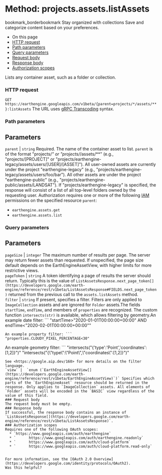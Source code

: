  
#  Method: projects.assets.listAssets
bookmark_borderbookmark Stay organized with collections  Save and categorize content based on your preferences.
  * On this page
  * [HTTP request](https://developers.google.com/earth-engine/reference/rest/v1beta/projects.assets/listAssets#http-request)
  * [Path parameters](https://developers.google.com/earth-engine/reference/rest/v1beta/projects.assets/listAssets#path-parameters)
  * [Query parameters](https://developers.google.com/earth-engine/reference/rest/v1beta/projects.assets/listAssets#query-parameters)
  * [Request body](https://developers.google.com/earth-engine/reference/rest/v1beta/projects.assets/listAssets#request-body)
  * [Response body](https://developers.google.com/earth-engine/reference/rest/v1beta/projects.assets/listAssets#response-body)
  * [Authorization scopes](https://developers.google.com/earth-engine/reference/rest/v1beta/projects.assets/listAssets#authorization-scopes)


Lists any container asset, such as a folder or collection.
### HTTP request
`GET https://earthengine.googleapis.com/v1beta/{parent=projects/*/assets/**}:listAssets`
The URL uses [gRPC Transcoding](https://google.aip.dev/127) syntax.
### Path parameters
Parameters  
---  
`parent` |  `string` Required. The name of the container asset to list. `parent` is of the format "projects/*" or "projects/*/assets/**" (e.g., "projects/[PROJECT]" or "projects/earthengine-legacy/assets/users/[USER]/[ASSET]"). All user-owned assets are currently under the project "earthengine-legacy" (e.g., "projects/earthengine-legacy/assets/users/foo/bar"). All other assets are under the project "earthengine-public" (e.g., "projects/earthengine-public/assets/LANDSAT"). If "projects/earthengine-legacy" is specified, the response will consist of a list of all top-level folders owned by the requesting user. Authorization requires one or more of the following [IAM](https://cloud.google.com/iam/docs/) permissions on the specified resource `parent`:
  * `earthengine.assets.get`
  * `earthengine.assets.list`

  
### Query parameters
Parameters  
---  
`pageSize` |  `integer` The maximum number of results per page. The server may return fewer assets than requested. If unspecified, the page size default depends on the EarthEngineAssetView, with higher limits for more restrictive views.  
`pageToken` |  `string` A token identifying a page of results the server should return. Typically this is the value of `ListAssetsResponse.next_page_token[](https://developers.google.com/earth-engine/reference/rest/v1beta/ListAssetsResponse#FIELDS.next_page_token)` returned from the previous call to the `assets.listAssets` method.  
`filter` |  `string` If present, specifies a filter. Filters are only applied to `ImageCollection` assets and are ignored for `Folder` assets.The fields `startTime`, `endTime`, and members of `properties` are recognized. The custom function `intersects(str)` is available, which allows filtering by geometry.An example date filter: ```
"startTime>\"2020-01-01T00:00:00+00:00\" AND
endTime<\"2020-02-01T00:00:00+00:00\""

```
An example property filter: ```
"properties.CLOUDY_PIXEL_PERCENTAGE<30"

```
An example geometry filter: ```
"intersects(\"{'type':'Point','coordinates':[1,2]}\")"
"intersects(\"{\\\"type\\\":\\\"Point\\\",\\\"coordinates\\\":[1,2]}\")"

```
See <https://google.aip.dev/160> for more details on the filter language.  
`view` |  `enum (`EarthEngineAssetView[](https://developers.google.com/earth-engine/reference/rest/v1beta/EarthEngineAssetView)`)` Specifies which parts of the `EarthEngineAsset` resource should be returned in the response. Only applies to `ImageCollection` assets. All elements of `Folder` assets will be encoded in the `BASIC` view regardless of the value of this field.  
### Request body
The request body must be empty.
### Response body
If successful, the response body contains an instance of `ListAssetsResponse[](https://developers.google.com/earth-engine/reference/rest/v1beta/ListAssetsResponse)`.
### Authorization scopes
Requires one of the following OAuth scopes:
  * `https://www.googleapis.com/auth/earthengine`
  * `      https://www.googleapis.com/auth/earthengine.readonly`
  * `      https://www.googleapis.com/auth/cloud-platform`
  * `      https://www.googleapis.com/auth/cloud-platform.read-only`


For more information, see the [OAuth 2.0 Overview](https://developers.google.com/identity/protocols/OAuth2).
Was this helpful?
